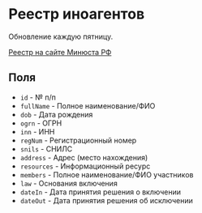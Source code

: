 # Реестр иноагентов

Обновление каждую пятницу.

[Реестр на сайте Минюста РФ](https://minjust.gov.ru/ru/activity/directions/998/)

## Поля
- `id` - № п/п
- `fullName` - Полное наименование/ФИО
- `dob` - Дата рождения
- `ogrn` - ОГРН
- `inn` - ИНН
- `regNum` - Регистрационный номер
- `snils` - СНИЛС
- `address` - Адрес (место нахождения)
- `resources` - Информационный ресурс
- `members` - Полное наименование/ФИО участников
- `law` - Основания включения
- `dateIn` - Дата принятия решения о включении
- `dateOut` - Дата принятия решения об исключении
